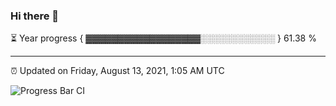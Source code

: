 ### Hi there 👋

⏳ Year progress { ▓▓▓▓▓▓▓▓▓▓▓▓▓▓▓▓▓▓░░░░░░░░░░░░ } 61.38 %

---

⏰ Updated on Friday, August 13, 2021, 1:05 AM UTC

![Progress Bar CI](https://github.com/arthurbuhl/arthurbuhl/workflows/Progress%20Bar%20CI/badge.svg)
